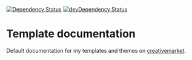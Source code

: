 <!-- [![Build Status](https://circleci.com/gh/alexdevero/templates-documentation.svg?style=shield&circle-token=:circle-token)](https://circleci.com/gh/alexdevero/templates-documentation/) -->
[![Dependency Status](https://david-dm.org/alexdevero/templates-documentation.svg?style=flat)](https://david-dm.org/alexdevero/templates-documentation)
[![devDependency Status](https://david-dm.org/alexdevero/templates-documentation/dev-status.svg?style=flat)](https://david-dm.org/alexdevero/templates-documentation?type=dev)

# Template documentation
Default documentation for my templates and themes on [creativemarket](https://creativemarket.com/alexdevero).
